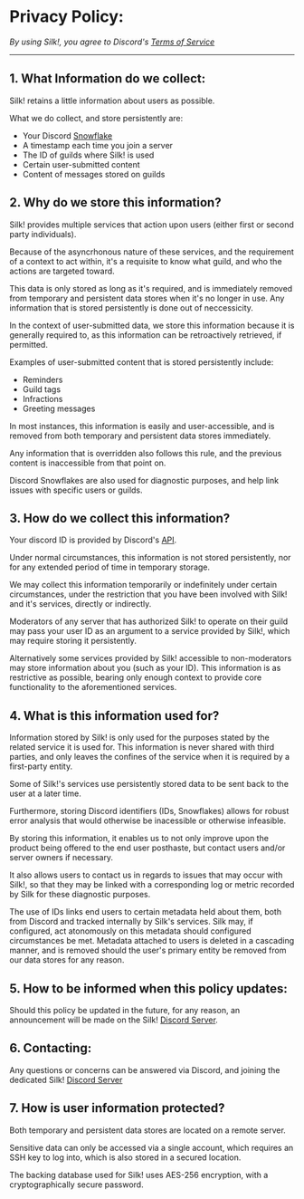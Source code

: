# Privacy Policy:

_By using Silk!, you agree to Discord's [Terms of Service](https://discord.com/terms)_

---


## 1. What Information do we collect:

Silk! retains a little information about users as possible.

What we do collect, and store persistently are:

- Your Discord [Snowflake](https://discord.dev/reference#snowflakes)
- A timestamp each time you join a server
- The ID of guilds where Silk! is used
- Certain user-submitted content
- Content of messages stored on guilds

## 2. Why do we store this information?

Silk! provides multiple services that action upon users (either first or second party individuals). 

Because of the asyncrhonous nature of these services, and the requirement of a context to act within, it's a requisite to know what guild, and who the actions are targeted toward.

This data is only stored as long as it's required, and is immediately removed from temporary and persistent data stores when it's no longer in use. Any information that is stored persistently is done out of neccessicity.

In the context of user-submitted data, we store this information because it is generally required to, as this information can be retroactively retrieved, if permitted.

Examples of user-submitted content that is stored persistently include:

- Reminders
- Guild tags
- Infractions
- Greeting messages

In most instances, this information is easily and user-accessible, and is removed from both temporary and persistent data stores immediately.

Any information that is overridden also follows this rule, and the previous content is inaccessible from that point on. 

Discord Snowflakes are also used for diagnostic purposes, and help link issues with specific users or guilds.

## 3. How do we collect this information?

Your discord ID is provided by Discord's [API](https://discord.dev).

Under normal circumstances, this information is not stored persistently, nor for any extended period of time in temporary storage.

We may collect this information temporarily or indefinitely under certain circumstances, under the restriction that you have been involved with Silk! and it's services, directly or indirectly. 

Moderators of any server that has authorized Silk! to operate on their guild may pass your user ID as an argument to a service provided by Silk!, which may require storing it persistently.

Alternatively some services provided by Silk! accessible to non-moderators may store information about you (such as your ID). This information is as restrictive as possible, bearing only enough context to provide core functionality to the aforementioned services.


## 4. What is this information used for?

Information stored by Silk! is only used for the purposes stated by the related service it is used for. This information is never shared with third parties, and only leaves the confines of the service when it is required by a first-party entity.

Some of Silk!'s services use persistently stored data to be sent back to the user at a later time.

Furthermore, storing Discord identifiers (IDs, Snowflakes) allows for robust error analysis that would otherwise be inacessible or otherwise infeasible. 

By storing this information, it enables us to not only improve upon the product being offered to the end user posthaste, but contact users and/or server owners if necessary. 

It also allows users to contact us in regards to issues that may occur with Silk!, so that they may be linked with a corresponding log or metric recorded by Silk for these diagnostic purposes.

The use of IDs links end users to certain metadata held about them, both from Discord and tracked internally by Silk's services. Silk may, if configured, act atonomously on this metadata should configured circumstances be met. Metadata attached to users is deleted in a cascading manner, and is removed should the user's primary entity be removed from our data stores for any reason.

## 5. How to be informed when this policy updates:

Should this policy be updated in the future, for any reason, an announcement will be made on the Silk! [Discord Server](https://discord.gg/HZfZb95).

## 6. Contacting:

Any questions or concerns can be answered via Discord, and joining the dedicated Silk! [Discord Server](https://discord.gg/HZfZb95)

## 7. How is user information protected?
Both temporary and persistent data stores are located on a remote server.

Sensitive data can only be accessed via a single account, which requires an SSH key to log into, which is also stored in a secured location.

The backing database used for Silk! uses AES-256 encryption, with a cryptographically secure password.
